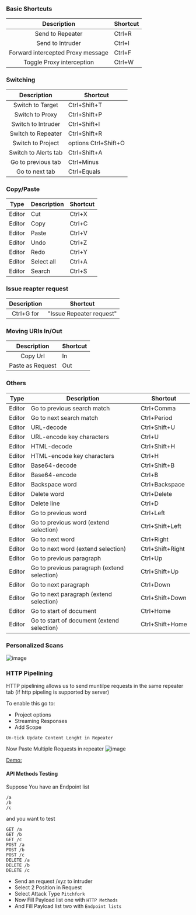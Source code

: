 ### Basic Shortcuts

| Description | Shortcut |
|:-:|---|
Send to Repeater	|Ctrl+R
Send to Intruder	|Ctrl+I
Forward intercepted Proxy message	|Ctrl+F
Toggle Proxy interception	|Ctrl+W

### Switching

| Description | Shortcut |
|:-:|---|
Switch to Target	|Ctrl+Shift+T
Switch to Proxy|	Ctrl+Shift+P
Switch to Intruder|	Ctrl+Shift+I
Switch to Repeater	|Ctrl+Shift+R
Switch to Project |options	Ctrl+Shift+O
Switch to Alerts tab	|Ctrl+Shift+A
Go to previous tab|	Ctrl+Minus
Go to next tab|	Ctrl+Equals

### Copy/Paste

|Type | Description | Shortcut |
|:-:|---|---|
Editor| Cut|Ctrl+X|
Editor| Copy|Ctrl+C|
Editor| Paste|Ctrl+V|
Editor| Undo|Ctrl+Z|
Editor| Redo|Ctrl+Y|
Editor| Select all|Ctrl+A|
Editor| Search|Ctrl+S|


### Issue reapter request

| Description | Shortcut |
|:-:|---|
Ctrl+G for  | "Issue Repeater request"



### Moving URls In/Out

| Description | Shortcut |
|:-:|---|
Copy Url        |      In
Paste as Request   |    Out

### Others

| Type | Description | Shortcut |
|:-:|---|---|
Editor| Go to previous search match|Ctrl+Comma|
Editor| Go to next search match|Ctrl+Period|
Editor| URL-decode|Ctrl+Shift+U|
Editor| URL-encode key characters|Ctrl+U|
Editor| HTML-decode|Ctrl+Shift+H|
Editor| HTML-encode key characters|Ctrl+H|
Editor| Base64-decode|Ctrl+Shift+B|
Editor| Base64-encode|Ctrl+B|
Editor| Backspace word|Ctrl+Backspace|
Editor| Delete word|Ctrl+Delete|
Editor| Delete line|Ctrl+D|
Editor| Go to previous word|Ctrl+Left|
Editor| Go to previous word (extend selection)|Ctrl+Shift+Left|
Editor| Go to next word|Ctrl+Right|
Editor| Go to next word (extend selection)|Ctrl+Shift+Right|
Editor| Go to previous paragraph|Ctrl+Up|
Editor| Go to previous paragraph (extend selection)|Ctrl+Shift+Up|
Editor| Go to next paragraph|Ctrl+Down|
Editor| Go to next paragraph (extend selection)|Ctrl+Shift+Down|
Editor| Go to start of document|Ctrl+Home|
Editor| Go to start of document (extend selection)|Ctrl+Shift+Home|




### Personalized Scans

![image](https://raw.githubusercontent.com/imran-parray/My-Notes/master/images/Personalized-scans.png)



### HTTP Pipelining

HTTP pipelining allows us to send muntilpe requests in the same repeater tab (if http pipeling is supported by server)

To enable this go to:

- Project options
- Streaming Responses
- Add Scope
```
Un-tick Update Content Lenght in Repeater
```

Now Paste Multiple Requests in repeater
![image](https://raw.githubusercontent.com/imran-parray/My-Notes/master/images/Screenshot_2019-11-11_09-53-05.png)

[Demo:](https://youtu.be/boHIjDHGmIo?t=337)



#### API Methods Testing 

Suppose You have an Endpoint list

```
/a
/b
/c
```
and you want to test
```
GET /a
GET /b
GET /c
POST /a
POST /b
POST /c
DELETE /a
DELETE /b
DELETE /c
```

- Send an request /xyz to intruder
- Select 2 Position in Request
- Select Attack Type `Pitchfork`
- Now Fill Payload list one with `HTTP Methods`
- And Fill Payload list two with `Endpoint lists`
